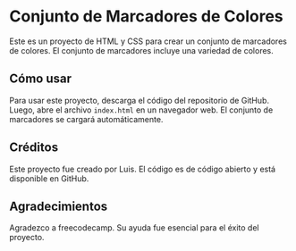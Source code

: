 # Conjunto de Marcadores de Colores

Este es un proyecto de HTML y CSS para crear un conjunto de marcadores de colores. El conjunto de marcadores incluye una variedad de colores.

## Cómo usar

Para usar este proyecto, descarga el código del repositorio de GitHub. Luego, abre el archivo `index.html` en un navegador web. El conjunto de marcadores se cargará automáticamente.

## Créditos

Este proyecto fue creado por Luis. El código es de código abierto y está disponible en GitHub.

## Agradecimientos

Agradezco a freecodecamp. Su ayuda fue esencial para el éxito del proyecto.
